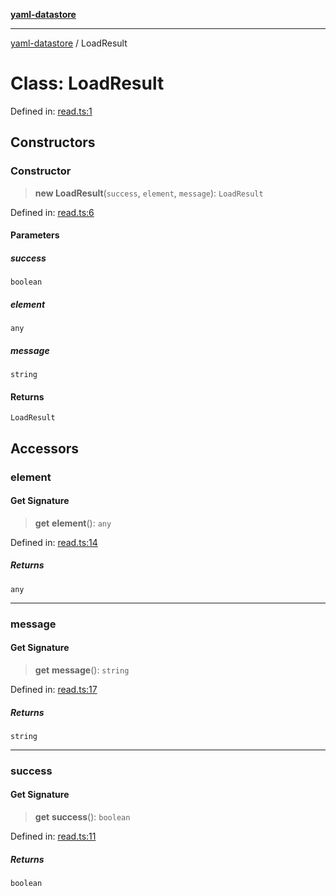 [**yaml-datastore**](../README.md)

***

[yaml-datastore](../README.md) / LoadResult

# Class: LoadResult

Defined in: [read.ts:1](https://github.com/Mach30/yaml-datastore/blob/2321b7b4162b7259486f91f31a076109f35c0963/src/read.ts#L1)

## Constructors

### Constructor

> **new LoadResult**(`success`, `element`, `message`): `LoadResult`

Defined in: [read.ts:6](https://github.com/Mach30/yaml-datastore/blob/2321b7b4162b7259486f91f31a076109f35c0963/src/read.ts#L6)

#### Parameters

##### success

`boolean`

##### element

`any`

##### message

`string`

#### Returns

`LoadResult`

## Accessors

### element

#### Get Signature

> **get** **element**(): `any`

Defined in: [read.ts:14](https://github.com/Mach30/yaml-datastore/blob/2321b7b4162b7259486f91f31a076109f35c0963/src/read.ts#L14)

##### Returns

`any`

***

### message

#### Get Signature

> **get** **message**(): `string`

Defined in: [read.ts:17](https://github.com/Mach30/yaml-datastore/blob/2321b7b4162b7259486f91f31a076109f35c0963/src/read.ts#L17)

##### Returns

`string`

***

### success

#### Get Signature

> **get** **success**(): `boolean`

Defined in: [read.ts:11](https://github.com/Mach30/yaml-datastore/blob/2321b7b4162b7259486f91f31a076109f35c0963/src/read.ts#L11)

##### Returns

`boolean`
